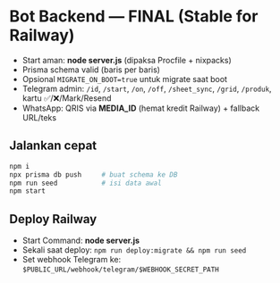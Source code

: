
# Bot Backend — FINAL (Stable for Railway)

- Start aman: **node server.js** (dipaksa Procfile + nixpacks)
- Prisma schema valid (baris per baris)
- Opsional `MIGRATE_ON_BOOT=true` untuk migrate saat boot
- Telegram admin: `/id`, `/start`, `/on`, `/off`, `/sheet_sync`, `/grid`, `/produk`, kartu ✅/❌/Mark/Resend
- WhatsApp: QRIS via **MEDIA_ID** (hemat kredit Railway) + fallback URL/teks

## Jalankan cepat
```bash
npm i
npx prisma db push     # buat schema ke DB
npm run seed           # isi data awal
npm start
```

## Deploy Railway
- Start Command: **node server.js**
- Sekali saat deploy: `npm run deploy:migrate && npm run seed`
- Set webhook Telegram ke: `$PUBLIC_URL/webhook/telegram/$WEBHOOK_SECRET_PATH`
